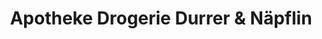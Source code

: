 ---
title: "Apotheke Drogerie Durrer & Näpflin"
url: /stans/apotheke-drogerie-durrer-und-naepflin/
shop: Drogerie
---